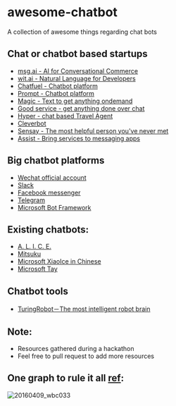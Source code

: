 # awesome-chatbot
A collection of awesome things regarding chat bots

## Chat or chatbot based startups
- [msg.ai - AI for Conversational Commerce](http://msg.ai/)
- [wit.ai - Natural Language for Developers
](https://wit.ai/)
- [Chatfuel - Chatbot platform](http://chatfuel.com/)
- [Prompt - Chatbot platform](http://promptapp.io/)
- [Magic - Text to get anything ondemand](https://getmagicnow.com/)
- [Good service - get anything done over chat](http://www.goodservice.in/)
- [Hyper - chat based Travel Agent](https://www.usehyper.com/)
- [Cleverbot](http://www.cleverbot.com/)
- [Sensay - The most helpful person you've never met](http://www.sensay.it/)
- [Assist - Bring services to messaging apps](https://www.assi.st/)

## Big chatbot platforms
- [Wechat official account](https://admin.wechat.com/)
- [Slack](https://api.slack.com/bot-users)
- [Facebook messenger](https://developers.facebook.com/docs/messenger)
- [Telegram](https://core.telegram.org/)
- [Microsoft Bot Framework](https://dev.botframework.com/)

## Existing chatbots:
- [ A. L. I. C. E.](http://alice.pandorabots.com/)
- [Mitsuku](http://www.mitsuku.com/)
- [Microsoft XiaoIce in Chinese ](http://www.msxiaoice.com/DesktopLanding)
- [Microsoft Tay](https://twitter.com/tayandyou)

## Chatbot tools
- [TuringRobot－The most intelligent robot brain](http://www.tuling123.com/)

## Note:
- Resources gathered during a hackathon
- Feel free to pull request to add more resources

## One graph to rule it all [ref](http://www.economist.com/news/business-and-finance/21696477-market-apps-maturing-now-one-text-based-services-or-chatbots-looks-poised):
![20160409_wbc033](https://cloud.githubusercontent.com/assets/806173/14470823/7a0c8958-00a0-11e6-9d79-c871c7d3bd4f.png)
